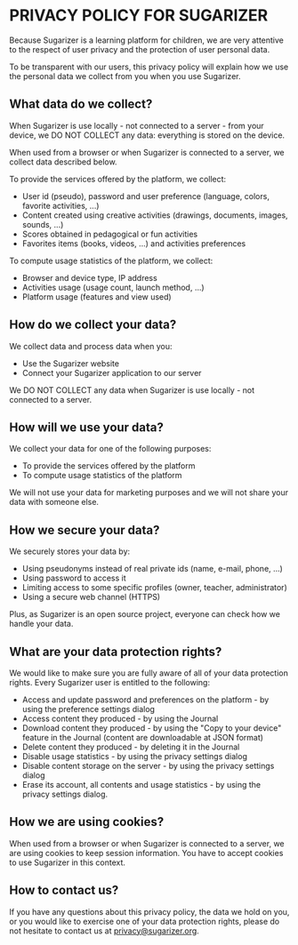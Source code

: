 # PRIVACY POLICY FOR SUGARIZER

Because Sugarizer is a learning platform for children, we are very attentive to the respect of user privacy and the protection of user personal data.

To be transparent with our users, this privacy policy will explain how we use the personal data we collect from you when you use Sugarizer.

## What data do we collect?

When Sugarizer is use locally - not connected to a server - from your device, we DO NOT COLLECT any data: everything is stored on the device.

When used from a browser or when Sugarizer is connected to a server, we collect data described below.

To provide the services offered by the platform, we collect:

- User id (pseudo), password and user preference (language, colors, favorite activities, ...)
- Content created using creative activities (drawings, documents, images, sounds, ...)
- Scores obtained in pedagogical or fun activities
- Favorites items (books, videos, ...) and activities preferences

To compute usage statistics of the platform, we collect:

- Browser and device type, IP address
- Activities usage (usage count, launch method, ...)
- Platform usage (features and view used)

## How do we collect your data?

We collect data and process data when you:

- Use the Sugarizer website
- Connect your Sugarizer application to our server

We DO NOT COLLECT any data when Sugarizer is use locally - not connected to a server.

## How will we use your data?

We collect your data for one of the following purposes:

- To provide the services offered by the platform
- To compute usage statistics of the platform

We will not use your data for marketing purposes and we will not share your data with someone else.

## How we secure your data?

We securely stores your data by:

- Using pseudonyms instead of real private ids (name, e-mail, phone, ...)
- Using password to access it
- Limiting access to some specific profiles (owner, teacher, administrator)
- Using a secure web channel (HTTPS)

Plus, as Sugarizer is an open source project, everyone can check how we handle your data.


## What are your data protection rights?

We would like to make sure you are fully aware of all of your data protection rights. Every Sugarizer user is entitled to the following:

- Access and update password and preferences on the platform - by using the preference settings dialog
- Access content they produced - by using the Journal
- Download content they produced - by using the "Copy to your device" feature in the Journal (content are downloadable at JSON format)
- Delete content they produced - by deleting it in the Journal
- Disable usage statistics - by using the privacy settings dialog
- Disable content storage on the server - by using the privacy settings dialog
- Erase its account, all contents and usage statistics - by using the privacy settings dialog.


## How we are using cookies?

When used from a browser or when Sugarizer is connected to a server, we are using cookies to keep session information. You have to accept cookies to use Sugarizer in this context.

## How to contact us?

If you have any questions about this privacy policy, the data we hold on you, or you would like to exercise one of your data protection rights, please do not hesitate to contact us at privacy@sugarizer.org.





